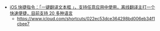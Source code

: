 - [iOS 快捷指令：「一键翻译文本框 」，支持任意应用中使用，离线翻译主打一个快速便捷，目前支持 20 多种语言](https://twitter.com/xinzhi/status/1699772684446421073)
	- https://www.icloud.com/shortcuts/022ec53dce364298bd006eb34f1cbee7